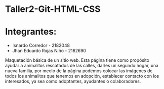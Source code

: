 # Taller2-Git-HTML-CSS
# Integrantes:
- Isnardo Corredor - 2182048
- Jhan Eduardo Rojas Niño - 2182690

Maquetación básica de un sitio web. 
Esta página tiene como propósito ayudar a animalitos rescatados de las calles, darles un segundo hogar,  una nueva familia, por medio de la página podemos colocar las imágenes de todos los animalitos que tenemos en adopción, establecer contacto con los interesados, ya sea como adoptantes, ayudantes o colaboradores.
